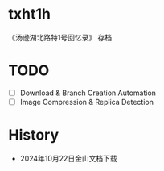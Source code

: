 # txht1h
《汤逊湖北路特1号回忆录》 存档

# TODO
+ [ ] Download & Branch Creation Automation
+ [ ] Image Compression & Replica Detection

# History
+ 2024年10月22日金山文档下载